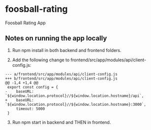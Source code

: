 # foosball-rating

Foosball Rating App

Notes on running the app locally
--------------------------------

1) Run npm install in both backend and frontend folders.

2) Add the following change to frontend/src/app/modules/api/client-config.js:

```
--- a/frontend/src/app/modules/api/client-config.js
+++ b/frontend/src/app/modules/api/client-config.js
@@ -1,4 +1,4 @@
 export const config = {
-    baseURL: `${window.location.protocol}//${window.location.hostname}/api`,
+    baseURL: `${window.location.protocol}//${window.location.hostname}:3000`,
     timeout: 5000
 }
```

3) Run npm start in backend and THEN in frontend.
